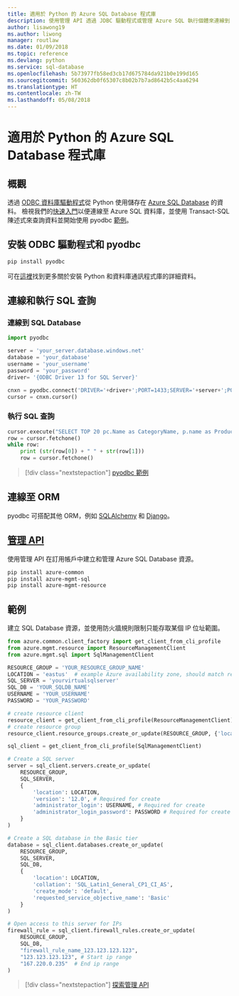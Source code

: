 ```yaml
---
title: 適用於 Python 的 Azure SQL Database 程式庫
description: 使用管理 API 透過 JDBC 驅動程式或管理 Azure SQL 執行個體來連線到 Azure SQL 資料庫。
author: lisawong19
ms.author: liwong
manager: routlaw
ms.date: 01/09/2018
ms.topic: reference
ms.devlang: python
ms.service: sql-database
ms.openlocfilehash: 5b73977fb58ed3cb17d675784da921b0e199d165
ms.sourcegitcommit: 560362db0f65307c8b02b7b7ad8642b5c4aa6294
ms.translationtype: HT
ms.contentlocale: zh-TW
ms.lasthandoff: 05/08/2018
---
```

# <a name="azure-sql-database-libraries-for-python"></a>適用於 Python 的 Azure SQL Database 程式庫

## <a name="overview"></a>概觀

透過 [ODBC 資料庫驅動程式](https://github.com/mkleehammer/pyodbc/wiki/Drivers-and-Driver-Managers)從 Python 使用儲存在 [Azure SQL Database](/azure/sql-database/sql-database-technical-overview) 的資料。 檢視我們的[快速入門](https://docs.microsoft.com/azure/sql-database/sql-database-connect-query-python)以便連線至 Azure SQL 資料庫，並使用 Transact-SQL 陳述式來查詢資料並開始使用 pyodbc [範例](https://github.com/mkleehammer/pyodbc/wiki/Getting-started)。

## <a name="install-odbc-driver-and-pyodbc"></a>安裝 ODBC 驅動程式和 pyodbc

```bash
pip install pyodbc
```
可在[這裡](https://docs.microsoft.com/azure/sql-database/sql-database-connect-query-python#install-the-python-and-database-communication-libraries)找到更多關於安裝 Python 和資料庫通訊程式庫的詳細資料。

## <a name="connect-and-execute-a-sql-query"></a>連線和執行 SQL 查詢

### <a name="connect-to-a-sql-database"></a>連線到 SQL Database

```python
import pyodbc

server = 'your_server.database.windows.net'
database = 'your_database'
username = 'your_username'
password = 'your_password'
driver= '{ODBC Driver 13 for SQL Server}'

cnxn = pyodbc.connect('DRIVER='+driver+';PORT=1433;SERVER='+server+';PORT=1443;DATABASE='+database+';UID='+username+';PWD='+ password)
cursor = cnxn.cursor()
```

### <a name="execute-a-sql-query"></a>執行 SQL 查詢

```python
cursor.execute("SELECT TOP 20 pc.Name as CategoryName, p.name as ProductName FROM [SalesLT].[ProductCategory] pc JOIN [SalesLT].[Product] p ON pc.productcategoryid = p.productcategoryid")
row = cursor.fetchone()
while row:
    print (str(row[0]) + " " + str(row[1]))
    row = cursor.fetchone()
```

> [!div class="nextstepaction"]
> [pyodbc 範例](https://github.com/mkleehammer/pyodbc/wiki/Getting-started)

## <a name="connecting-to-orms"></a>連線至 ORM

pyodbc 可搭配其他 ORM，例如 [SQLAlchemy](http://docs.sqlalchemy.org/en/latest/dialects/mssql.html?highlight=pyodbc#module-sqlalchemy.dialects.mssql.pyodbc) 和 [Django](https://github.com/lionheart/django-pyodbc/)。 

## <a name="management-apipythonapioverviewazuresqlmanagement"></a>[管理 API](/python/api/overview/azure/sql/management)

使用管理 API 在訂用帳戶中建立和管理 Azure SQL Database 資源。 

```bash
pip install azure-common
pip install azure-mgmt-sql
pip install azure-mgmt-resource
```

## <a name="example"></a>範例

建立 SQL Database 資源，並使用防火牆規則限制只能存取某個 IP 位址範圍。

```python
from azure.common.client_factory import get_client_from_cli_profile
from azure.mgmt.resource import ResourceManagementClient
from azure.mgmt.sql import SqlManagementClient

RESOURCE_GROUP = 'YOUR_RESOURCE_GROUP_NAME'
LOCATION = 'eastus'  # example Azure availability zone, should match resource group
SQL_SERVER = 'yourvirtualsqlserver'
SQL_DB = 'YOUR_SQLDB_NAME'
USERNAME = 'YOUR_USERNAME'
PASSWORD = 'YOUR_PASSWORD'

# create resource client
resource_client = get_client_from_cli_profile(ResourceManagementClient)
# create resource group
resource_client.resource_groups.create_or_update(RESOURCE_GROUP, {'location': LOCATION})

sql_client = get_client_from_cli_profile(SqlManagementClient)

# Create a SQL server
server = sql_client.servers.create_or_update(
    RESOURCE_GROUP,
    SQL_SERVER,
    {
        'location': LOCATION,
        'version': '12.0', # Required for create
        'administrator_login': USERNAME, # Required for create
        'administrator_login_password': PASSWORD # Required for create
    }
)

# Create a SQL database in the Basic tier
database = sql_client.databases.create_or_update(
    RESOURCE_GROUP,
    SQL_SERVER,
    SQL_DB,
    {
        'location': LOCATION,
        'collation': 'SQL_Latin1_General_CP1_CI_AS',
        'create_mode': 'default',
        'requested_service_objective_name': 'Basic'
    }
)

# Open access to this server for IPs
firewall_rule = sql_client.firewall_rules.create_or_update(
    RESOURCE_GROUP,
    SQL_DB,
    "firewall_rule_name_123.123.123.123",
    "123.123.123.123", # Start ip range
    "167.220.0.235"  # End ip range
)
```
> [!div class="nextstepaction"]
> [探索管理 API](/python/api/overview/azure/sql/management)

